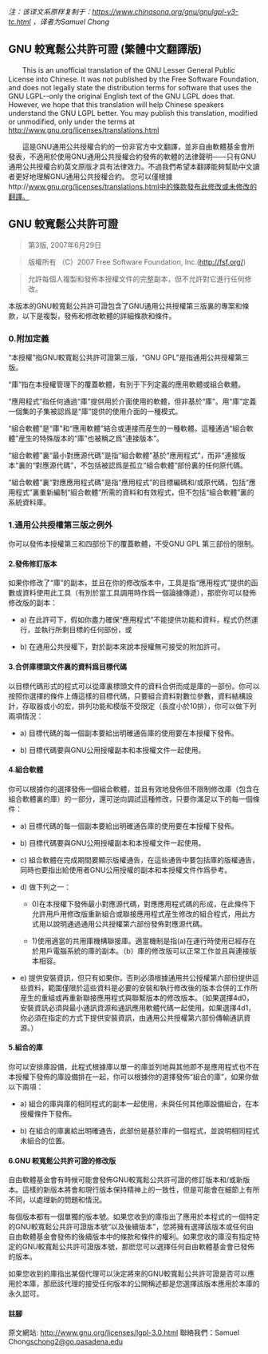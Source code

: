  _注：该译文系原样复制于：https://www.chinasona.org/gnu/gnulgpl-v3-tc.html ，译者为Samuel Chong_ 

## GNU 較寬鬆公共許可證 (繁體中文翻譯版)
　　This is an unofficial translation of the GNU Lesser General Public License into Chinese. It was not published by the Free Software Foundation, and does not legally state the distribution terms for software that uses the GNU LGPL--only the original English text of the GNU LGPL does that. However, we hope that this translation will help Chinese speakers understand the GNU LGPL better. You may publish this translation, modified or unmodified, only under the terms at http://www.gnu.org/licenses/translations.html

　　這是GNU通用公共授權合約的一份非官方中文翻譯，並非自由軟體基金會所發表，不適用於使用GNU通用公共授權合約發佈的軟體的法律聲明——只有GNU通用公共授權合約英文原版才具有法律效力。不過我們希望本翻譯能夠幫助中文讀者更好地理解GNU通用公共授權合約。 您可以僅根據http://www.gnu.org/licenses/translations.html中的條款發布此修改或未修改的翻譯。

## GNU 較寬鬆公共許可證

> 第3版, 2007年6月29日

> 版權所有 （C）2007 Free Software Foundation, Inc.(http://fsf.org/)

> 允許每個人複製和發佈本授權文件的完整副本，但不允許對它進行任何修改。

本版本的GNU較寬鬆公共許可證包含了GNU通用公共授權第三版裏的專案和條款，以下是複製，發佈和修改軟體的詳細條款和條件。

### 0.附加定義
“本授權”指GNU較寬鬆公共許可證第三版，“GNU GPL”是指通用公共授權第三版。

“庫”指在本授權管理下的覆蓋軟體，有別于下列定義的應用軟體或組合軟體。

“應用程式”指任何通過“庫”提供用於介面使用的軟體，但非基於“庫”。用“庫”定義一個集的子集被認爲是“庫”提供的使用介面的一種模式。

“組合軟體”是“庫”和“應用軟體”結合或連接而産生的一種軟體。這種通過“組合軟體”産生的特殊版本的“庫”也被稱之爲“連接版本”。

“組合軟體”裏“最小對應源代碼”是指“組合軟體”基於“應用程式”，而非“連接版本”裏的“對應源代碼”，不包括被認爲是孤立“組合軟體”部份裏的任何原代碼。

“組合軟體”裏“對應應用程式碼”是指“應用程式”的目標編碼和/或原代碼，包括“應用程式”裏重新編制“組合軟體”所需的資料和有效程式，但不包括“組合軟體”裏的系統資料庫。

### 1.通用公共授權第三版之例外
你可以發佈本授權第三和四部份下的覆蓋軟體，不受GNU GPL 第三部份的限制。

#### 2.發佈修訂版本
如果你修改了“庫”的副本，並且在你的修改版本中，工具是指“應用程式”提供的函數或資料使用此工具（有別於當工具調用時作爲一個論據傳遞），那麽你可以發佈修改版的副本：

* a) 在此許可下，假如你盡力確保“應用程式”不能提供功能和資料，程式仍然運行，並執行所剩目標的任何部份，或

* b) 在通用公共授權下，對於副本來說本授權無可接受的附加許可。

#### 3.合併庫標頭文件裏的資料爲目標代碼
以目標代碼形式的程式可以從庫裏標頭文件的資料合併而成是庫的一部份。你可以按照你選擇的條件上傳這樣的目標代碼，只要組合資料對數位參數，資料結構設計，存取器或小的宏，排列功能和模版不受限定（長度小於10排），你可以做下列兩項情況：

* a) 目標代碼的每一個副本要給出明確通告庫的使用要在本授權下發佈。

* b) 目標代碼要與GNU公用授權副本和本授權文件一起使用。

#### 4.組合軟體
你可以根據你的選擇發佈一個組合軟體，並且有效地發佈但不限制修改庫（包含在組合軟體裏的庫）的一部分，還可逆向調試這種修改，只要你滿足以下的每一個條件：

* a) 目標代碼的每一個副本要給出明確通告庫的使用要在本授權下發佈。

* b) 目標代碼要與GNU公用授權副本和本授權文件一起使用。

* c) 組合軟體在完成期間要顯示版權通告，在這些通告中要包括庫的版權通告，同時也要指出給使用者GNU公用授權的副本和本授權文件作爲參考。

* d) 做下列之一：

    - 0)在本授權下發佈最小對應源代碼，對應應用程式碼的形成，在此條件下允許用戶用修改版重新組合或聯接應用程式産生修改的組合程式，用此方式用以說明通過通用公共授權第六部份發佈對應源代碼。

    - 1)使用適當的共用庫機構聯接庫。適當機制是指(a)在運行時使用已經存在於用戶電腦系統的庫的副本。（b）庫的修改版可以正常工作並且與連接版本相容。

* e) 提供安裝資訊，但只有如果你，否則必須根據通用共公授權第六部份提供這些資料，範圍僅限於這些資料是必要的安裝和執行修改後的版本合併的工作所産生的重組或再重新聯接應用程式與聯繫版本的修改版本。（如果選擇4d0，安裝資訊必須與最小通訊資源和通訊應用軟體代碼一起使用。如果選擇4d1，你必須在指定的方式下提供安裝資訊，由通用公共授權第六部份傳輸通訊資源。）

#### 5.組合的庫
你可以安排庫設備，此程式根據庫以單一的庫並列地與其他即不是應用程式也不在本授權下發佈的庫設備排在一起，你可以根據你的選擇發佈“組合的庫”，如果你做以下兩項：

* a) 組合的庫與庫的相同程式的副本一起使用，未與任何其他庫設備組合，在本授權條件下發佈。

* b) 在組合的庫裏給出明確通告，此部份是基於庫的一個程式，並說明相同程式未組合的位置。

#### 6.GNU 較寬鬆公共許可證的修改版
自由軟體基金會有時候可能會發佈GNU較寬鬆公共許可證的修訂版本和/或新版本。這樣的新版本將會和現行版本保持精神上的一致性，但是可能會在細節上有所不同，以處理新的問題和情況。

每個版本都有一個單獨的版本號。如果您收到的庫指出了應用於本程式的一個特定的GNU較寬鬆公共許可證版本號“以及後續版本”，您將擁有選擇該版本或任何由自由軟體基金會發佈的後續版本中的條款和條件的權利。如果您收的庫沒有指定特定的GNU較寬鬆公共許可證版本號，那麽您可以選擇任何自由軟體基金會已發佈的版本。

如果您收到的庫指出某個代理可以決定將來的GNU較寬鬆公共許可證是否可以應用於本庫，那麽該代理的接受任何版本的公開稱述都是您選擇該版本應用於本庫的永久認可。

#### 註腳

原文網站: http://www.gnu.org/licenses/lgpl-3.0.html 聯絡我們：Samuel Chong<schong2@go.pasadena.edu>